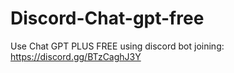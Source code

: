 # Discord-Chat-gpt-free
Use Chat GPT PLUS FREE using discord bot joining: https://discord.gg/BTzCaghJ3Y







                                                                                                                                                                                         